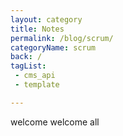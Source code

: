 ```yaml
---
layout: category
title: Notes
permalink: /blog/scrum/
categoryName: scrum
back: /
tagList:
 - cms_api
 - template

---
```


welcome welcome all